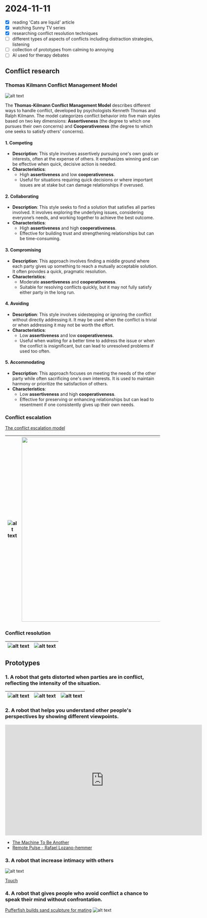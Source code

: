 # 2024-11-11

- [x] reading 'Cats are liquid' article
- [x] watching Sunny TV series
- [x] researching conflict resolution techniques
- [ ] different types of aspects of conflicts including distraction strategies, listening
- [ ] collection of prototypes from calming to annoying
- [ ] AI used for therapy debates

## Conflict research

### **Thomas Kilmann Conflict Management Model**

![alt text](./images/image-3.png)

The **Thomas-Kilmann Conflict Management Model** describes different ways to handle conflict, developed by psychologists Kenneth Thomas and Ralph Kilmann. The model categorizes conflict behavior into five main styles based on two key dimensions: **Assertiveness** (the degree to which one pursues their own concerns) and **Cooperativeness** (the degree to which one seeks to satisfy others' concerns).

#### 1. **Competing**

- **Description**: This style involves assertively pursuing one's own goals or interests, often at the expense of others. It emphasizes winning and can be effective when quick, decisive action is needed.
- **Characteristics**:
  - High **assertiveness** and low **cooperativeness**.
  - Useful for situations requiring quick decisions or where important issues are at stake but can damage relationships if overused.

#### 2. **Collaborating**

- **Description**: This style seeks to find a solution that satisfies all parties involved. It involves exploring the underlying issues, considering everyone’s needs, and working together to achieve the best outcome.
- **Characteristics**:
  - High **assertiveness** and high **cooperativeness**.
  - Effective for building trust and strengthening relationships but can be time-consuming.

#### 3. **Compromising**

- **Description**: This approach involves finding a middle ground where each party gives up something to reach a mutually acceptable solution. It often provides a quick, pragmatic resolution.
- **Characteristics**:
  - Moderate **assertiveness** and **cooperativeness**.
  - Suitable for resolving conflicts quickly, but it may not fully satisfy either party in the long run.

#### 4. **Avoiding**

- **Description**: This style involves sidestepping or ignoring the conflict without directly addressing it. It may be used when the conflict is trivial or when addressing it may not be worth the effort.
- **Characteristics**:
  - Low **assertiveness** and low **cooperativeness**.
  - Useful when waiting for a better time to address the issue or when the conflict is insignificant, but can lead to unresolved problems if used too often.

#### 5. **Accommodating**

- **Description**: This approach focuses on meeting the needs of the other party while often sacrificing one's own interests. It is used to maintain harmony or prioritize the satisfaction of others.
- **Characteristics**:
  - Low **assertiveness** and high **cooperativeness**.
  - Effective for preserving or enhancing relationships but can lead to resentment if one consistently gives up their own needs.

### Conflict escalation

[The conflict escalation model](https://www.goodconsciouslife.com/conflict-escalation-model)

| ![alt text](./images/image-5.png) | <img src="./images/image-9.png" width="600"> |
| --------------------------------- | -------------------------------------------- |

### Conflict resolution

| ![alt text](./images/image-6.png) | ![alt text](./images/image-4.png) |
| :-------------------------------: | :-------------------------------: |

## Prototypes

### 1. A robot that gets distorted when parties are in conflict, reflecting the intensity of the situation.

| ![alt text](./images/image.png) | ![alt text](./images/image-1.png) | ![alt text](./images/image-2.png) |
| ------------------------------- | --------------------------------- | --------------------------------- |

### 2. A robot that helps you understand other people's perspectives by showing different viewpoints.

<iframe title="vimeo-player" src="https://player.vimeo.com/video/89556173?h=cd58545e71" width="640" height="360" frameborder="0" allowfullscreen></iframe>

- [The Machine To Be Another](https://miro.com/app/board/uXjVLQwwNbQ=/?moveToWidget=3458764606171108884&cot=14)
- [Remote Pulse - Rafael Lozano-hemmer](https://www.lozano-hemmer.com/remote_pulse.php)

### 3. A robot that increase intimacy with others

![alt text](./images/image-7.png)

[Touch](https://www.studioroosegaarde.net/project/touch)

### 4. A robot that gives people who avoid conflict a chance to speak their mind without confrontation.

[Pufferfish builds sand sculpture for mating](https://sputnik.kr/news/view/7226)
![alt text](./images/image-8.png)
